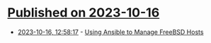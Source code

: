 # [Published on 2023-10-16](index.md)

* [2023-10-16, 12:58:17](https://lobste.rs/s/hc0jvk/using_ansible_manage_freebsd_hosts) - [Using Ansible to Manage FreeBSD Hosts](https://www.youtube.com/watch?v=c-_H_yAlITQ)
